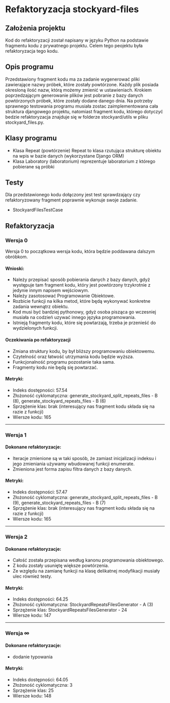 # Refaktoryzacja stockyard-files

## Założenia projektu
Kod do refaktoryzacji został napisany w języku Python na podstawie fragmentu kodu z prywatnego projektu.
Celem tego peojektu była refaktoryzacja tego kodu.

## Opis programu
Przedstawiony fragment kodu ma za zadanie wygenerować pliki zawierające nazwy próbek, które zostały powtórzone. Każdy plik posiada okresloną ilość nazw, którą możemy zmienić w ustawieniach. Krokiem poprzedzającym generowanie plików jest pobranie z bazy danych powtórzonych próbek, które zostały dodane danego dnia.
Na potrzeby sprawnego testowania programu musiała zostac zaimplementowana cała struktura djangowego projektu, natomiast fragment kodu, którego dotyczyć bedzie refaktoryzacja znajduje się w folderze stockyard/utils w pliku stockyard_files.py.

## Klasy programu
* Klasa Repeat (powtórzenie) Repeat to klasa rzutująca strukturę obiektu na wpis w bazie danych (wykorzystane Django ORM)
* Klasa Laboratory (laboratorium) reprezentuje laboratorium z którego pobierane są próbki

## Testy
Dla przedstawionego kodu dołączony jest test sprawdzający czy refaktoryzowany fragment poprawnie wykonuje swoje zadanie.
* StockyardFilesTestCase

## Refaktoryzacja

### Wersja 0
Wersja 0 to początkowa wersja kodu, która będzie poddawana dalszym obróbkom.

#### Wnioski:
* Należy przepisać sposób pobierania danych z bazy danych, gdyż występuje tam fragment kodu, który jest powtórzony trzykrotnie z jedynie innym napisem wejściowym.
* Należy zasotosować Programowanie Obiektowe.
* Rozbicie funkcji na kilka metod, które będą wykonywać konkretne zadania wewnątrz obiektu.
* Kod musi być bardziej pythonowy, gdyż osoba pisząca go wczesniej musiała na codzień uzywać innego języka programowania.
* Istnieją fragmenty kodu, które się powtarzają, trzeba je przenieść do wydzielonych funkcji.

#### Oczekiwania po refaktoryzacji
* Zmiana struktury kodu, by był bliższy programowaniu obiektowemu.
* Czytelność oraz łatwość utrzymania kodu będzie wyższa.
* Funkcjonalność programu pozostanie taka sama.
* Fragmenty kodu nie będą się powtarzać.

#### Metryki:
* Indeks dostępności: 57.54
* Złożoność cyklomatyczna: generate_stockyard_split_repeats_files - B (8), generate_stockyard_repeats_files - B (6)
* Sprzężenie klas: brak (interesujący nas fragment kodu składa się na razie z funkcji)
* Wiersze kodu: 165

---
### Wersja 1

#### Dokonane refaktoryzacje:
* Iteracje zmienione są w taki sposób, że zamiast inicjalizacji indeksu i jego zmieniania używamy wbudowanej funkcji enumerate.
* Zmieniona jest forma zapisu filtra danych z bazy danych.

#### Metryki:
* Indeks dostępności: 57.47
* Złożoność cyklomatyczna: generate_stockyard_split_repeats_files - B (9), generate_stockyard_repeats_files - B (7)
* Sprzężenie klas: brak (interesujący nas fragment kodu składa się na razie z funkcji)
* Wiersze kodu: 165

---
### Wersja 2

#### Dokonane refaktoryzacje:
* Całość została przepisana według kanonu programowania obiektowego.
* Z kodu zostały usuniętę większe powtórzenia.
* Ze względu na zamianę funkcji na klasę delikatnej modyfikacji musiały ulec również testy.

#### Metryki:
* Indeks dostępności: 64.25
* Złożoność cyklomatyczna: StockyardRepeatsFilesGenerator - A (3)
* Sprzężenie klas: StockyardRepeatsFilesGenerator - 24
* Wiersze kodu: 147

--- 
### Wersja ∞

#### Dokonane refaktoryzacje:
* dodanie typowania

#### Metryki:
- Indeks dostępności: 64.05
- Złożoność cyklomatyczna: 3
- Sprzężenie klas: 25
- Wiersze kodu: 148